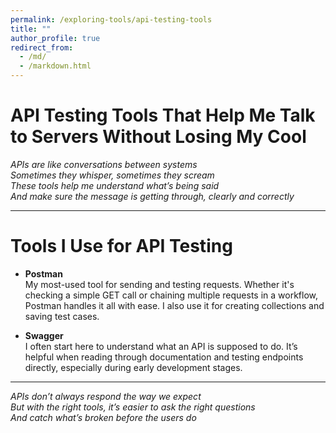 ```yaml
---
permalink: /exploring-tools/api-testing-tools
title: ""
author_profile: true
redirect_from:
  - /md/
  - /markdown.html
---
```


# API Testing Tools That Help Me Talk to Servers Without Losing My Cool  

*APIs are like conversations between systems  
Sometimes they whisper, sometimes they scream  
These tools help me understand what’s being said  
And make sure the message is getting through, clearly and correctly*

---

# Tools I Use for API Testing  

- **Postman**  
  My most-used tool for sending and testing requests. Whether it's checking a simple GET call or chaining multiple requests in a workflow, Postman handles it all with ease. I also use it for creating collections and saving test cases.

- **Swagger**  
  I often start here to understand what an API is supposed to do. It’s helpful when reading through documentation and testing endpoints directly, especially during early development stages.

---

*APIs don’t always respond the way we expect  
But with the right tools, it’s easier to ask the right questions  
And catch what’s broken before the users do*
